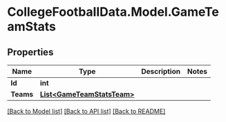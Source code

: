 # CollegeFootballData.Model.GameTeamStats

## Properties

Name | Type | Description | Notes
------------ | ------------- | ------------- | -------------
**Id** | **int** |  | 
**Teams** | [**List&lt;GameTeamStatsTeam&gt;**](GameTeamStatsTeam.md) |  | 

[[Back to Model list]](../../README.md#documentation-for-models) [[Back to API list]](../../README.md#documentation-for-api-endpoints) [[Back to README]](../../README.md)

